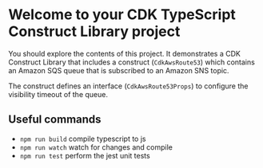# Welcome to your CDK TypeScript Construct Library project

You should explore the contents of this project. It demonstrates a CDK Construct Library that includes a construct (`CdkAwsRoute53`)
which contains an Amazon SQS queue that is subscribed to an Amazon SNS topic.

The construct defines an interface (`CdkAwsRoute53Props`) to configure the visibility timeout of the queue.

## Useful commands

* `npm run build`   compile typescript to js
* `npm run watch`   watch for changes and compile
* `npm run test`    perform the jest unit tests
